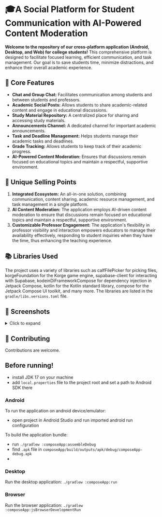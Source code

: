 
# 🎓A Social Platform for Student Communication with AI-Powered Content Moderation

**Welcome to the repository of our cross-platform application (Android, Desktop, and Web) for college students!** This comprehensive platform is designed to facilitate focused learning, efficient communication, and task management. Our goal is to save students time, minimize distractions, and enhance their overall academic experience.

## 🌟 Core Features

- **Chat and Group Chat:** Facilitates communication among students and between students and professors.
- **Academic Social Posts:** Allows students to share academic-related content and engage in educational discussions.
- **Study Material Repository:** A centralized place for sharing and accessing study materials.
- **Announcements Channel:** A dedicated channel for important academic announcements.
- **Task and Deadline Management:** Helps students manage their academic tasks and deadlines.
- **Grade Tracking:** Allows students to keep track of their academic progress.
- **AI-Powered Content Moderation:** Ensures that discussions remain focused on educational topics and maintain a respectful, supportive environment.

## 🚀 Unique Selling Points

1. **Integrated Ecosystem:** An all-in-one solution, combining communication, content sharing, academic resource management, and task management in a single platform.
2. **AI Content Moderation:** The application employs AI-driven content moderation to ensure that discussions remain focused on educational topics and maintain a respectful, supportive environment.
3. **Customizable Professor Engagement:** The application's flexibility in professor visibility and interaction empowers educators to manage their availability effectively, responding to student inquiries when they have the time, thus enhancing the teaching experience.

## 📚 Libraries Used

The project uses a variety of libraries such as calfFilePicker for picking files, korgeFoundation for the Korge game engine, supabase-client for interacting with Supabase, kodeinDiFrameworkCompose for dependency injection in Jetpack Compose, kotlin for the Kotlin standard library, compose for the Jetpack Compose UI toolkit, and many more. The libraries are listed in the `gradle/libs.versions.toml` file.

## 📸 Screenshots

<details>
<summary>Click to expand</summary>

### Chat Screen

![Chat Screen](D:\social-multiplatform532024\readme\Picture2.png)

### Academic Social Posts Screen

![Academic Social Posts Screen](D:\social-multiplatform532024\readme\Picture1.png)

### Study Material Repository Screen

![Study Material Repository Screen](D:\social-multiplatform532024\readme\Picture3.png)

### Announcements Channel Screen
 Under construction

### Task and Deadline Management Screen
 Under construction
### Grade Tracking Screen
 Under construction

</details>

## 📝 Contributing

Contributions are welcome. 


## Before running!
 - install JDK 17 on your machine
 - add `local.properties` file to the project root and set a path to Android SDK there

### Android
To run the application on android device/emulator:  
 - open project in Android Studio and run imported android run configuration

To build the application bundle:
 - run `./gradlew :composeApp:assembleDebug`
 - find `.apk` file in `composeApp/build/outputs/apk/debug/composeApp-debug.apk`
 - 
### Desktop
Run the desktop application: `./gradlew :composeApp:run`

### Browser
Run the browser application: `./gradlew :composeApp:jsBrowserDevelopmentRun`

